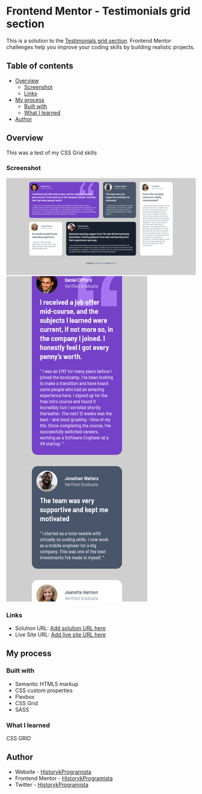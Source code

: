 # Frontend Mentor - Testimonials grid section

This is a solution to the [Testimonials grid section](https://www.frontendmentor.io/challenges/testimonials-grid-section-Nnw6J7Un7). Frontend Mentor challenges help you improve your coding skills by building realistic projects.

## Table of contents

- [Overview](#overview)
  - [Screenshot](#screenshot)
  - [Links](#links)
- [My process](#my-process)
  - [Built with](#built-with)
  - [What I learned](#what-i-learned)
- [Author](#author)

## Overview

This was a test of my CSS Grid skills

### Screenshot

![](/FrontendMentor-2-Testimonials-grid-section/testimonial-grid-desktop.png)
![](/FrontendMentor-2-Testimonials-grid-section/testimonial-grid-mobile.png)

### Links

- Solution URL: [Add solution URL here](https://www.frontendmentor.io/challenges/testimonials-grid-section-Nnw6J7Un7/hub)
- Live Site URL: [Add live site URL here](https://bazankamil.github.io/FrontendMentor/FrontendMentor-2-Testimonials-grid-section/)

## My process

### Built with

- Semantic HTML5 markup
- CSS custom properties
- Flexbox
- CSS Grid
- SASS

### What I learned

CSS GRID

## Author

- Website - [HistorykProgramista](https://github.com/bazankamil)
- Frontend Mentor - [HistorykProgramista](https://www.frontendmentor.io/profile/bazankamil)
- Twitter - [HistorykProgramista](https://www.twitter.com/HistProgramista)
